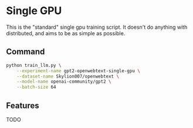 # Single GPU

This is the "standard" single gpu training script. It doesn't do anything with distributed, and aims to be as simple as possible.

## Command

```bash
python train_llm.py \
    --experiment-name gpt2-openwebtext-single-gpu \
    --dataset-name Skylion007/openwebtext \
    --model-name openai-community/gpt2 \
    --batch-size 64
```

## Features

TODO